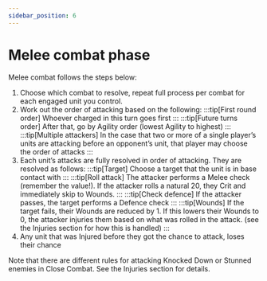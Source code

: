 ```yaml
---
sidebar_position: 6
---
```


# Melee combat phase
Melee combat follows the steps below:
1. Choose which combat to resolve, repeat full process per combat for each engaged unit you control.
2. Work out the order of attacking based on the following:
  :::tip[First round order]
  Whoever charged in this turn goes first
  :::
  :::tip[Future turns order]
  After that, go by Agility order (lowest Agility to highest)
  :::
  :::tip[Multiple attackers]
  In the case that two or more of a single player’s units are attacking before an opponent’s unit, that player may choose the order of attacks
  :::
3. Each unit’s attacks are fully resolved in order of attacking. They are resolved as follows:
  :::tip[Target]
  Choose a target that the unit is in base contact with
  :::
  :::tip[Roll attack]
  The attacker performs a Melee check (remember the value!). If the attacker rolls a natural 20, they Crit and immediately skip to Wounds.
  :::
  :::tip[Check defence]
  If the attacker passes, the target performs a Defence check
  :::
  :::tip[Wounds]
  If the target fails, their Wounds are reduced by 1. If this lowers their Wounds to 0, the attacker injuries them based on what was rolled in the attack. (see the Injuries section for how this is handled)
  :::
4. Any unit that was Injured before they got the chance to attack, loses their chance

Note that there are different rules for attacking Knocked Down or Stunned enemies in Close Combat. See the Injuries section for details.

